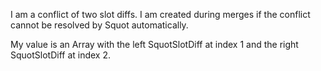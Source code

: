 I am a conflict of two slot diffs. I am created during merges if the conflict cannot be resolved by Squot automatically.

My value is an Array with the left SquotSlotDiff at index 1 and the right SquotSlotDiff at index 2.
